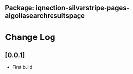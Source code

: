 ## Package: iqnection-silverstripe-pages-algoliasearchresultspage
# Change Log

## [0.0.1]
- First build